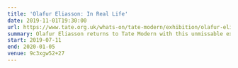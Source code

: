 ```yaml
---
title: 'Olafur Eliasson: In Real Life'
date: 2019-11-01T19:30:00
url: https://www.tate.org.uk/whats-on/tate-modern/exhibition/olafur-eliasson
summary: Olafur Eliasson returns to Tate Modern with this unmissable exhibition.
start: 2019-07-11
end: 2020-01-05
venue: 9c3xgw52+27
---
```

